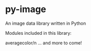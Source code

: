 # py-image
 An image data library written in Python
 
 Modules included in this library:
 
 averagecolor/n
 ... and more to come!

